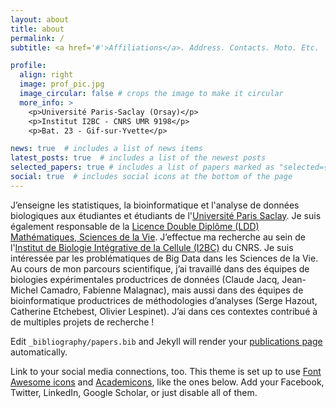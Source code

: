 ```yaml
---
layout: about
title: about
permalink: /
subtitle: <a href='#'>Affiliations</a>. Address. Contacts. Moto. Etc.

profile:
  align: right
  image: prof_pic.jpg
  image_circular: false # crops the image to make it circular
  more_info: >
    <p>Université Paris-Saclay (Orsay)</p>
    <p>Institut I2BC - CNRS UMR 9198</p>
    <p>Bat. 23 - Gif-sur-Yvette</p>

news: true  # includes a list of news items
latest_posts: true  # includes a list of the newest posts
selected_papers: true # includes a list of papers marked as "selected={true}"
social: true  # includes social icons at the bottom of the page
---
```


J’enseigne les statistiques, la bioinformatique et l'analyse de données biologiques aux étudiantes et étudiants de l'[Université Paris Saclay](https://www.universite-paris-saclay.fr/). Je suis également responsable de la [Licence Double Diplôme (LDD) Mathématiques, Sciences de la Vie](https://www.universite-paris-saclay.fr/formation/licence-double-diplome/mathematiques-sciences-de-la-vie). J’effectue ma recherche au sein de l'[Institut de Biologie Intégrative de la Cellule (I2BC)](https://www.i2bc.paris-saclay.fr/) du CNRS. Je suis intéressée par les problématiques de Big Data dans les Sciences de la Vie. Au cours de mon parcours scientifique, j’ai travaillé dans des équipes de biologies expérimentales productrices de données (Claude Jacq, Jean-Michel Camadro, Fabienne Malagnac), mais aussi dans des équipes de bioinformatique productrices de méthodologies d’analyses (Serge Hazout, Catherine Etchebest, Olivier Lespinet). J’ai dans ces contextes contribué à de multiples projets de recherche !

Edit `_bibliography/papers.bib` and Jekyll will render your [publications page](/al-folio/publications/) automatically.

Link to your social media connections, too. This theme is set up to use [Font Awesome icons](https://fontawesome.com/) and [Academicons](https://jpswalsh.github.io/academicons/), like the ones below. Add your Facebook, Twitter, LinkedIn, Google Scholar, or just disable all of them.
